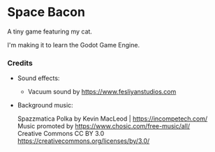 # Space Bacon

A tiny game featuring my cat.

I'm making it to learn the Godot Game Engine.

### Credits

- Sound effects:

  - Vacuum sound by https://www.fesliyanstudios.com

- Background music:

  Spazzmatica Polka by Kevin MacLeod | https://incompetech.com/  
  Music promoted by https://www.chosic.com/free-music/all/  
  Creative Commons CC BY 3.0  
  https://creativecommons.org/licenses/by/3.0/
